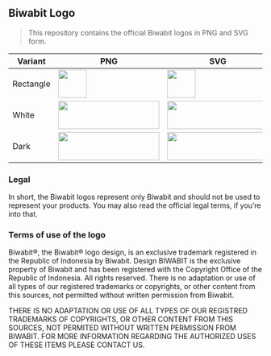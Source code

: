 ## Biwabit Logo

>This repository contains the official Biwabit logos in PNG and SVG form.



| Variant | PNG | SVG |
|---------|-----|-----|
| Rectangle | [<img src="https://biwabit.com/logo/biwabit-logo-rectangle.png" width="56" height="56">](https://github.com/biwabit/logos.github.io/issues/1) | [<img src="https://biwabit.com/logo/biwabit-logo-rectangle.svg" width="56" height="56">](https://github.com/biwabit/logos.github.io/issues/2) |
| White     | [<img src="https://biwabit.com/logo/official-logo-white.png" width="200" height="56">](https://github.com/biwabit/logos.github.io/issues/3) | [<img src="https://biwabit.com/logo/official-logo-white.svg" width="200" height="56">](https://github.com/biwabit/logos.github.io/issues/4) |
| Dark      | [<img src="https://biwabit.com/logo/official-logo-dark.png" width="200" height="56">](https://github.com/biwabit/logos.github.io/issues/5) | [<img src="https://biwabit.com/logo/official-logo-dark.svg" width="200" height="56">](https://github.com/biwabit/logos.github.io/issues/6) |

### Legal
In short, the Biwabit logos  represent only Biwabit and should not be used to 
represent your products. 
You may also read the official legal terms,  if you’re into that.
  
### Terms of use of the logo
Biwabit®, the Biwabit® logo design, is an exclusive trademark registered in 
the Republic of Indonesia by Biwabit.
Design BIWABIT is the exclusive property of Biwabit and has been registered with
the Copyright Office of the Republic of Indonesia. All rights reserved.
There is no adaptation or use of all types of our registered trademarks or copyrights, 
or other content from this sources, not permitted without written permission from Biwabit.

THERE IS NO ADAPTATION OR USE OF ALL TYPES OF OUR REGISTRED TRADEMARKS OF COPYRIGHTS,
OR OTHER CONTENT FROM THIS SOURCES, NOT PERMITED WITHOUT WRITTEN PERMISSION FROM BIWABIT.
FOR MORE INFORMATION REGARDING THE AUTHORIZED USES OF THESE ITEMS PLEASE CONTACT US.







[biwabit-url]: https://biwabit.com
